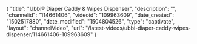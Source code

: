 {
    "title": "Ubbi&reg; Diaper Caddy &amp; Wipes Dispenser",
    "description": "",
    "channelid": "114661406",
    "videoid": "109963609",
    "date_created": "1502517880",
    "date_modified": "1504804526",
    "type": "captivate",
    "layout": "channelVideo",
    "url": "\/latest-videos\/ubbi-diaper-caddy-wipes-dispenser\/114661406-109963609"
}